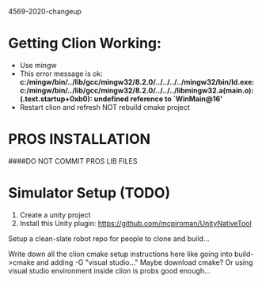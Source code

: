 4569-2020-changeup

# Getting Clion Working:
- Use mingw
- This error message is ok: <b>c:/mingw/bin/../lib/gcc/mingw32/8.2.0/../../../../mingw32/bin/ld.exe: c:/mingw/bin/../lib/gcc/mingw32/8.2.0/../../../libmingw32.a(main.o):(.text.startup+0xb0): undefined reference to `WinMain@16'</b>
- Restart clion and refresh NOT rebuild cmake project



# PROS INSTALLATION
 ####DO NOT COMMIT PROS LIB FILES
 

# Simulator Setup (TODO)
1. Create a unity project
2. Install this Unity plugin: https://github.com/mcpiroman/UnityNativeTool

Setup a clean-slate robot repo for people to clone and build...

Write down all the clion cmake setup instructions here like going into build->cmake and adding -G "visual studio..."
Maybe download cmake? Or using visual studio environment inside clion is probs good enough...
